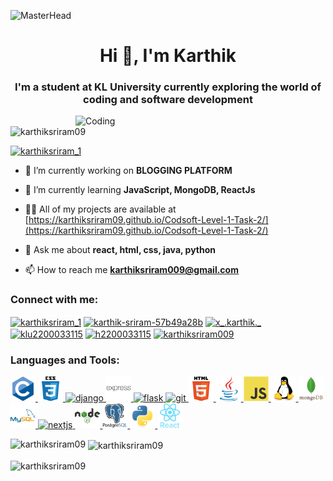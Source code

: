 ![MasterHead](https://user-images.githubusercontent.com/109351602/202650321-7f4da361-f98f-4345-8df4-adf352a11322.gif)
<h1 align="center">Hi 👋, I'm Karthik</h1>
<h3 align="center">I'm a student at KL University currently exploring the world of coding and software development</h3>
<img align="right" alt="Coding" width="400" src="https://i.pinimg.com/originals/2a/53/65/2a53651a35816f499270d8275fd5318f.gif"

<p align="left"> <img src="https://komarev.com/ghpvc/?username=karthiksriram09&label=Profile%20views&color=0e75b6&style=flat" alt="karthiksriram09" /> </p>

<p align="left"> <a href="https://twitter.com/karthiksriram_1" target="blank"><img src="https://img.shields.io/twitter/follow/karthiksriram_1?logo=twitter&style=for-the-badge" alt="karthiksriram_1" /></a> </p>

- 🔭 I’m currently working on **BLOGGING PLATFORM**

- 🌱 I’m currently learning **JavaScript, MongoDB, ReactJs**

- 👨‍💻 All of my projects are available at [https://karthiksriram09.github.io/Codsoft-Level-1-Task-2/](https://karthiksriram09.github.io/Codsoft-Level-1-Task-2/)

- 💬 Ask me about **react, html, css, java, python**

- 📫 How to reach me **karthiksriram009@gmail.com**

<h3 align="left">Connect with me:</h3>
<p align="left">
<a href="https://twitter.com/karthiksriram_1" target="blank"><img align="center" src="https://raw.githubusercontent.com/rahuldkjain/github-profile-readme-generator/master/src/images/icons/Social/twitter.svg" alt="karthiksriram_1" height="30" width="40" /></a>
<a href="https://linkedin.com/in/karthik-sriram-57b49a28b" target="blank"><img align="center" src="https://raw.githubusercontent.com/rahuldkjain/github-profile-readme-generator/master/src/images/icons/Social/linked-in-alt.svg" alt="karthik-sriram-57b49a28b" height="30" width="40" /></a>
<a href="https://instagram.com/x_.karthik._" target="blank"><img align="center" src="https://raw.githubusercontent.com/rahuldkjain/github-profile-readme-generator/master/src/images/icons/Social/instagram.svg" alt="x_.karthik._" height="30" width="40" /></a>
<a href="https://www.codechef.com/users/klu2200033115" target="blank"><img align="center" src="https://cdn.jsdelivr.net/npm/simple-icons@3.1.0/icons/codechef.svg" alt="klu2200033115" height="30" width="40" /></a>
<a href="https://www.hackerrank.com/h2200033115" target="blank"><img align="center" src="https://raw.githubusercontent.com/rahuldkjain/github-profile-readme-generator/master/src/images/icons/Social/hackerrank.svg" alt="h2200033115" height="30" width="40" /></a>
<a href="https://www.leetcode.com/karthiksriram009" target="blank"><img align="center" src="https://raw.githubusercontent.com/rahuldkjain/github-profile-readme-generator/master/src/images/icons/Social/leet-code.svg" alt="karthiksriram009" height="30" width="40" /></a>
</p>

<h3 align="left">Languages and Tools:</h3>
<p align="left"> <a href="https://www.cprogramming.com/" target="_blank" rel="noreferrer"> <img src="https://raw.githubusercontent.com/devicons/devicon/master/icons/c/c-original.svg" alt="c" width="40" height="40"/> </a> <a href="https://www.w3schools.com/css/" target="_blank" rel="noreferrer"> <img src="https://raw.githubusercontent.com/devicons/devicon/master/icons/css3/css3-original-wordmark.svg" alt="css3" width="40" height="40"/> </a> <a href="https://www.djangoproject.com/" target="_blank" rel="noreferrer"> <img src="https://cdn.worldvectorlogo.com/logos/django.svg" alt="django" width="40" height="40"/> </a> <a href="https://expressjs.com" target="_blank" rel="noreferrer"> <img src="https://raw.githubusercontent.com/devicons/devicon/master/icons/express/express-original-wordmark.svg" alt="express" width="40" height="40"/> </a> <a href="https://flask.palletsprojects.com/" target="_blank" rel="noreferrer"> <img src="https://www.vectorlogo.zone/logos/pocoo_flask/pocoo_flask-icon.svg" alt="flask" width="40" height="40"/> </a> <a href="https://git-scm.com/" target="_blank" rel="noreferrer"> <img src="https://www.vectorlogo.zone/logos/git-scm/git-scm-icon.svg" alt="git" width="40" height="40"/> </a> <a href="https://www.w3.org/html/" target="_blank" rel="noreferrer"> <img src="https://raw.githubusercontent.com/devicons/devicon/master/icons/html5/html5-original-wordmark.svg" alt="html5" width="40" height="40"/> </a> <a href="https://www.java.com" target="_blank" rel="noreferrer"> <img src="https://raw.githubusercontent.com/devicons/devicon/master/icons/java/java-original.svg" alt="java" width="40" height="40"/> </a> <a href="https://developer.mozilla.org/en-US/docs/Web/JavaScript" target="_blank" rel="noreferrer"> <img src="https://raw.githubusercontent.com/devicons/devicon/master/icons/javascript/javascript-original.svg" alt="javascript" width="40" height="40"/> </a> <a href="https://www.linux.org/" target="_blank" rel="noreferrer"> <img src="https://raw.githubusercontent.com/devicons/devicon/master/icons/linux/linux-original.svg" alt="linux" width="40" height="40"/> </a> <a href="https://www.mongodb.com/" target="_blank" rel="noreferrer"> <img src="https://raw.githubusercontent.com/devicons/devicon/master/icons/mongodb/mongodb-original-wordmark.svg" alt="mongodb" width="40" height="40"/> </a> <a href="https://www.mysql.com/" target="_blank" rel="noreferrer"> <img src="https://raw.githubusercontent.com/devicons/devicon/master/icons/mysql/mysql-original-wordmark.svg" alt="mysql" width="40" height="40"/> </a> <a href="https://nextjs.org/" target="_blank" rel="noreferrer"> <img src="https://cdn.worldvectorlogo.com/logos/nextjs-2.svg" alt="nextjs" width="40" height="40"/> </a> <a href="https://nodejs.org" target="_blank" rel="noreferrer"> <img src="https://raw.githubusercontent.com/devicons/devicon/master/icons/nodejs/nodejs-original-wordmark.svg" alt="nodejs" width="40" height="40"/> </a> <a href="https://www.postgresql.org" target="_blank" rel="noreferrer"> <img src="https://raw.githubusercontent.com/devicons/devicon/master/icons/postgresql/postgresql-original-wordmark.svg" alt="postgresql" width="40" height="40"/> </a> <a href="https://www.python.org" target="_blank" rel="noreferrer"> <img src="https://raw.githubusercontent.com/devicons/devicon/master/icons/python/python-original.svg" alt="python" width="40" height="40"/> </a> <a href="https://reactjs.org/" target="_blank" rel="noreferrer"> <img src="https://raw.githubusercontent.com/devicons/devicon/master/icons/react/react-original-wordmark.svg" alt="react" width="40" height="40"/> </a> </p>

<p><img align="left" src="https://github-readme-stats.vercel.app/api/top-langs?username=karthiksriram09&show_icons=true&locale=en&layout=compact" alt="karthiksriram09" /></p>

<p>&nbsp;<img align="center" src="https://github-readme-stats.vercel.app/api?username=karthiksriram09&show_icons=true&locale=en" alt="karthiksriram09" /></p>

<p><img align="center" src="https://github-readme-streak-stats.herokuapp.com/?user=karthiksriram09&" alt="karthiksriram09" /></p>
